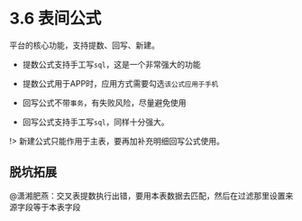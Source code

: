 # 3.6 表间公式
平台的核心功能，支持提数、回写、新建。

* 提数公式支持手工写`sql`，这是一个非常强大的功能

* 提数公式用于APP时，应用方式需要勾选`该公式应用于手机`

* 回写公式不带`事务`，有失败风险，尽量避免使用

* 回写公式支持手工写`sql`，同样十分强大。

!> 新建公式只能作用于主表，要再加补充明细回写公式使用。

## 脱坑拓展
@潇湘肥燕：交叉表提数执行出错，要用本表数据去匹配，然后在过滤那里设置来源字段等于本表字段 